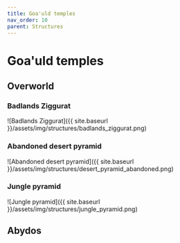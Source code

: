 ```yaml
---
title: Goa'uld temples
nav_order: 10
parent: Structures
---
```


# Goa'uld temples
## Overworld
### Badlands Ziggurat
![Badlands Ziggurat]({{ site.baseurl }}/assets/img/structures/badlands_ziggurat.png)
### Abandoned desert pyramid
![Abandoned desert pyramid]({{ site.baseurl }}/assets/img/structures/desert_pyramid_abandoned.png)
### Jungle pyramid
![Jungle pyramid]({{ site.baseurl }}/assets/img/structures/jungle_pyramid.png)

## Abydos
